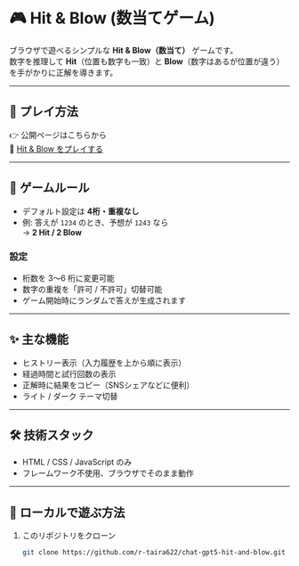 # 🎮 Hit & Blow (数当てゲーム)

ブラウザで遊べるシンプルな **Hit & Blow（数当て）** ゲームです。  
数字を推理して **Hit**（位置も数字も一致）と **Blow**（数字はあるが位置が違う）を手がかりに正解を導きます。

---

## 🚀 プレイ方法

👉 公開ページはこちらから  
🔗 [Hit & Blow をプレイする](https://r-taira622.github.io/chat-gpt5-hit-and-blow)

---

## 📖 ゲームルール

- デフォルト設定は **4桁・重複なし**  
- 例: 答えが `1234` のとき、予想が `1243` なら  
  → **2 Hit / 2 Blow**

### 設定
- 桁数を 3～6 桁に変更可能  
- 数字の重複を「許可 / 不許可」切替可能  
- ゲーム開始時にランダムで答えが生成されます

---

## ✨ 主な機能
- ヒストリー表示（入力履歴を上から順に表示）
- 経過時間と試行回数の表示
- 正解時に結果をコピー（SNSシェアなどに便利）
- ライト / ダーク テーマ切替

---

## 🛠️ 技術スタック
- HTML / CSS / JavaScript のみ
- フレームワーク不使用、ブラウザでそのまま動作

---

## 📂 ローカルで遊ぶ方法
1. このリポジトリをクローン  
   ```bash
   git clone https://github.com/r-taira622/chat-gpt5-hit-and-blow.git
